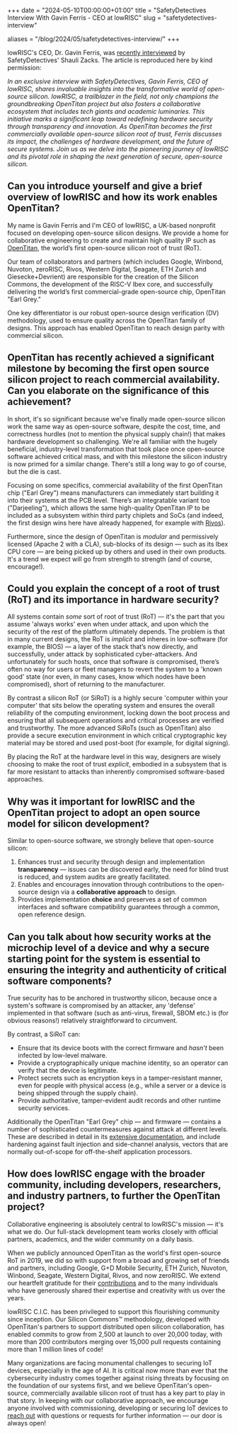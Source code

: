 +++
date = "2024-05-10T00:00:00+01:00"
title = "SafetyDetectives Interview With Gavin Ferris - CEO at lowRISC"
slug = "safetydetectives-interview"

aliases = "/blog/2024/05/safetydetectives-interview/"
+++

lowRISC's CEO, Dr. Gavin Ferris, was [recently interviewed](https://www.safetydetectives.com/blog/gavin-ferris-lowrisc/) by SafetyDetectives' Shauli Zacks.
The article is reproduced here by kind permission:

_In an exclusive interview with SafetyDetectives, Gavin Ferris, CEO of lowRISC, shares invaluable insights into the transformative world of open-source silicon.
lowRISC, a trailblazer in the field, not only champions the groundbreaking OpenTitan project but also fosters a collaborative ecosystem that includes tech giants and academic luminaries.
This initiative marks a significant leap toward redefining hardware security through transparency and innovation.
As OpenTitan becomes the first commercially available open-source silicon root of trust, Ferris discusses its impact, the challenges of hardware development, and the future of secure systems.
Join us as we delve into the pioneering journey of lowRISC and its pivotal role in shaping the next generation of secure, open-source silicon._

## Can you introduce yourself and give a brief overview of lowRISC and how its work enables OpenTitan?

My name is Gavin Ferris and I'm CEO of lowRISC, a UK-based nonprofit focused on developing open-source silicon designs.
We provide a home for collaborative engineering to create and maintain high quality IP such as [OpenTitan](https://opentitan.org/), the world’s first open-source silicon root of trust (RoT).

Our team of collaborators and partners (which includes Google, Winbond, Nuvoton, zeroRISC, Rivos, Western Digital, Seagate, ETH Zurich and Giesecke+Devrient) are responsible for the creation of the Silicon Commons, the development of the RISC-V Ibex core, and successfully delivering the world’s first commercial-grade open-source chip, OpenTitan "Earl Grey."

One key differentiator is our robust open-source design verification (DV) methodology, used to ensure quality across the OpenTitan family of designs.
This approach has enabled OpenTitan to reach design parity with commercial silicon.

## OpenTitan has recently achieved a significant milestone by becoming the first open source silicon project to reach commercial availability. Can you elaborate on the significance of this achievement?

In short, it's so significant because we've finally made open-source silicon work the same way as open-source software, despite the cost, time, and correctness hurdles (not to mention the physical supply chain!) that makes hardware development so challenging.
We're all familiar with the hugely beneficial, industry-level transformation that took place once open-source software achieved critical mass, and with this milestone the silicon industry is now primed for a similar change.
There's still a long way to go of course, but the die is cast.

Focusing on some specifics, commercial availability of the first OpenTitan chip ("Earl Grey") means manufacturers can immediately start building it into their systems at the PCB level.
There’s an integratable variant too ("Darjeeling"), which allows the same high-quality OpenTitan IP to be included as a subsystem within third party chiplets and SoCs (and indeed, the first design wins here have already happened, for example with [Rivos](https://www.rivosinc.com/technology/)).

Furthermore, since the design of OpenTitan is _modular_ and permissively licensed (Apache 2 with a CLA), sub-blocks of its design — such as its Ibex CPU core — are being picked up by others and used in their own products.
It's a trend we expect will go from strength to strength (and of course, encourage!).

## Could you explain the concept of a root of trust (RoT) and its importance in hardware security?

All systems contain _some_ sort of root of trust (RoT) — it's the part that you assume 'always works' even when under attack, and upon which the security of the rest of the platform ultimately depends.
The problem is that in many current designs, the RoT is _implicit_ and inheres in low-software (for example, the BIOS) — a layer of the stack that’s now directly, and successfully, under attack by sophisticated cyber-attackers.
And unfortunately for such hosts, once that software _is_ compromised, there’s often no way for users or fleet managers to revert the system to a 'known good' state (nor even, in many cases, know which nodes have been compromised), short of returning to the manufacturer.

By contrast a silicon RoT (or SiRoT) is a highly secure 'computer within your computer' that sits below the operating system and ensures the overall reliability of the computing environment, locking down the boot process and ensuring that all subsequent operations and critical processes are verified and trustworthy.
The more advanced SiRoTs (such as OpenTitan) also provide a secure execution environment in which critical cryptographic key material may be stored and used post-boot (for example, for digital signing).

By placing the RoT at the hardware level in this way, designers are wisely choosing to make the root of trust _explicit_, embodied in a subsystem that is far more resistant to attacks than inherently compromised software-based approaches.

## Why was it important for lowRISC and the OpenTitan project to adopt an open source model for silicon development?

Similar to open-source software, we strongly believe that open-source silicon:

  1. Enhances trust and security through design and implementation **transparency** — issues can be discovered early, the need for blind trust is reduced, and system audits are greatly facilitated.
  2. Enables and encourages innovation through contributions to the open-source design via a **collaborative approach** to design.
  3. Provides implementation **choice** and preserves a set of common interfaces and software compatibility guarantees through a common, open reference design.

## Can you talk about how security works at the microchip level of a device and why a secure starting point for the system is essential to ensuring the integrity and authenticity of critical software components?

True security has to be anchored in trustworthy silicon, because once a system's software is compromised by an attacker, any 'defense' implemented in that software (such as anti-virus, firewall, SBOM etc.) is (for obvious reasons!) relatively straightforward to circumvent.

By contrast, a SiRoT can:

 * Ensure that its device boots with the correct firmware and _hasn't_ been infected by low-level malware.
 * Provide a cryptographically unique machine identity, so an operator can verify that the device is legitimate.
 * Protect secrets such as encryption keys in a tamper-resistant manner, even for people with physical access (e.g., while a server or a device is being shipped through the supply chain).
 * Provide authoritative, tamper-evident audit records and other runtime security services.

Additionally the OpenTitan "Earl Grey" chip — and firmware — contains a number of sophisticated countermeasures against attack at different levels.
These are described in detail in its [extensive documentation](https://opentitan.org/book/doc/security/index.html), and include hardening against fault injection and side-channel analysis, vectors that are normally out-of-scope for off-the-shelf application processors.

## How does lowRISC engage with the broader community, including developers, researchers, and industry partners, to further the OpenTitan project?

Collaborative engineering is absolutely central to lowRISC's mission — it's what we do. Our full-stack development team works closely with official partners, academics, and the wider community on a daily basis.

When we publicly announced OpenTitan as the world's first open-source RoT in 2019, we did so with support from a broad and growing set of friends and partners, including Google, G+D Mobile Security, ETH Zurich, Nuvoton, Winbond, Seagate, Western Digital, Rivos, and now zeroRISC.
We extend our heartfelt gratitude for their [contributions](https://github.com/lowRISC/opentitan/pulse/monthly) and to the many individuals who have generously shared their expertise and creativity with us over the years.

lowRISC C.I.C. has been privileged to support this flourishing community since inception.
Our Silicon Commons™ methodology, developed with OpenTitan's partners to support distributed open silicon collaboration, has enabled commits to grow from 2,500 at launch to over 20,000 today, with more than 200 contributors merging over 15,000 pull requests containing more than 1 million lines of code!

Many organizations are facing monumental challenges to securing IoT devices, especially in the age of AI.
It is critical now more than ever that the cybersecurity industry comes together against rising threats by focusing on the foundation of our systems first, and we believe OpenTitan's open-source, commercially available silicon root of trust has a key part to play in that story.
In keeping with our collaborative approach, we encourage anyone involved with commissioning, developing or securing IoT devices to [reach out](info@lowrisc.org) with questions or requests for further information — our door is always open!
